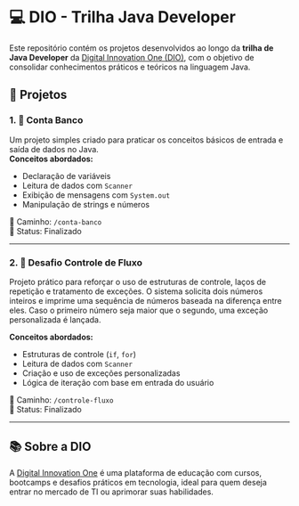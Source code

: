 # 💻 DIO - Trilha Java Developer

Este repositório contém os projetos desenvolvidos ao longo da **trilha de Java Developer** da [Digital Innovation One (DIO)](https://www.dio.me/), com o objetivo de consolidar conhecimentos práticos e teóricos na linguagem Java.

## 📁 Projetos

### 1. 🏦 Conta Banco

Um projeto simples criado para praticar os conceitos básicos de entrada e saída de dados no Java.  
**Conceitos abordados:**

- Declaração de variáveis
- Leitura de dados com `Scanner`
- Exibição de mensagens com `System.out`
- Manipulação de strings e números

📂 Caminho: `/conta-banco`  
📌 Status: Finalizado

---

### 2. 🔁 Desafio Controle de Fluxo

Projeto prático para reforçar o uso de estruturas de controle, laços de repetição e tratamento de exceções. O sistema solicita dois números inteiros e imprime uma sequência de números baseada na diferença entre eles. Caso o primeiro número seja maior que o segundo, uma exceção personalizada é lançada.

**Conceitos abordados:**

- Estruturas de controle (`if`, `for`)
- Leitura de dados com `Scanner`
- Criação e uso de exceções personalizadas
- Lógica de iteração com base em entrada do usuário

📂 Caminho: `/controle-fluxo`  
📌 Status: Finalizado

---

## 📚 Sobre a DIO

A [Digital Innovation One](https://www.dio.me/) é uma plataforma de educação com cursos, bootcamps e desafios práticos em tecnologia, ideal para quem deseja entrar no mercado de TI ou aprimorar suas habilidades.
